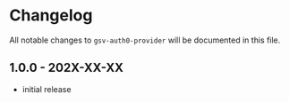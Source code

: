 # Changelog

All notable changes to `gsv-auth0-provider` will be documented in this file.

## 1.0.0 - 202X-XX-XX

- initial release
